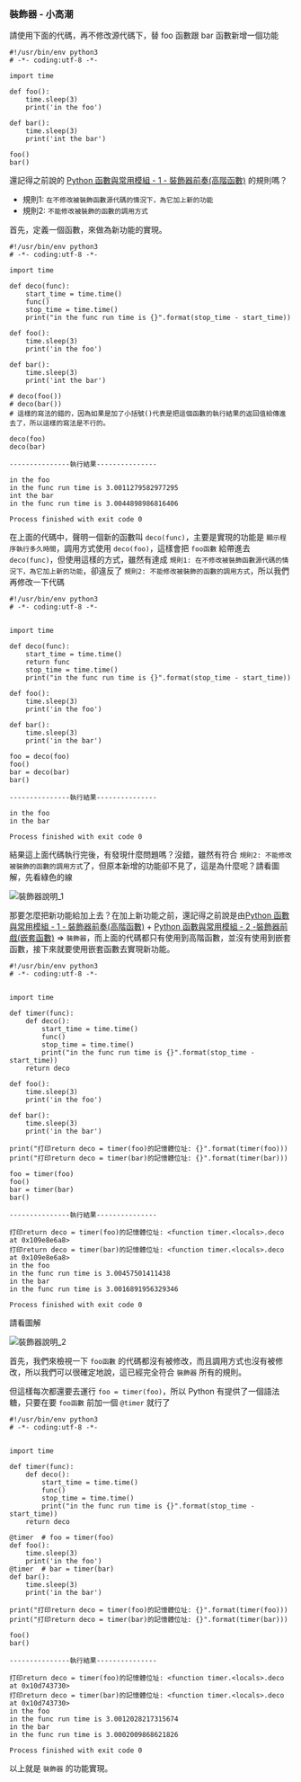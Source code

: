 ### 裝飾器 - 小高潮

請使用下面的代碼，再不修改源代碼下，替 foo 函數跟 bar 函數新增一個功能

```
#!/usr/bin/env python3
# -*- coding:utf-8 -*-

import time

def foo():
    time.sleep(3)
    print('in the foo')

def bar():
    time.sleep(3)
    print('int the bar')

foo()
bar()
```
還記得之前說的 [Python 函數與常用模組 - 1 - 裝飾器前奏(高階函數)](./Python%20函數與常用模組%20-%201%20-%20裝飾器前奏(高階函數).md) 的規則嗎？

* 規則1: `在不修改被裝飾函數源代碼的情況下，為它加上新的功能`
* 規則2: `不能修改被裝飾的函數的調用方式`

首先，定義一個函數，來做為新功能的實現。

```
#!/usr/bin/env python3
# -*- coding:utf-8 -*-

import time

def deco(func):
    start_time = time.time()
    func()
    stop_time = time.time()
    print("in the func run time is {}".format(stop_time - start_time))

def foo():
    time.sleep(3)
    print('in the foo')

def bar():
    time.sleep(3)
    print('int the bar')

# deco(foo()) 
# deco(bar())
# 這樣的寫法的錯的，因為如果是加了小括號()代表是把這個函數的執行結果的返回值給傳進去了，所以這樣的寫法是不行的。

deco(foo)
deco(bar)

---------------執行結果---------------

in the foo
in the func run time is 3.0011279582977295
int the bar
in the func run time is 3.0044898986816406

Process finished with exit code 0
```

在上面的代碼中，聲明一個新的函數叫 `deco(func)`，主要是實現的功能是 `顯示程序執行多久時間`，調用方式使用 `deco(foo)`，這樣會把 `foo函數` 給帶進去 `deco(func)`，但使用這樣的方式，雖然有達成 `規則1: 在不修改被裝飾函數源代碼的情況下，為它加上新的功能`，卻違反了 `規則2: 不能修改被裝飾的函數的調用方式`，所以我們再修改一下代碼

```
#!/usr/bin/env python3
# -*- coding:utf-8 -*-


import time

def deco(func):
    start_time = time.time()
    return func
    stop_time = time.time()
    print("in the func run time is {}".format(stop_time - start_time))

def foo():
    time.sleep(3)
    print('in the foo')

def bar():
    time.sleep(3)
    print('in the bar')

foo = deco(foo)
foo()
bar = deco(bar)
bar()

---------------執行結果---------------

in the foo
in the bar

Process finished with exit code 0
```

結果這上面代碼執行完後，有發現什麼問題嗎？沒錯，雖然有符合 `規則2: 不能修改被裝飾的函數的調用方式`了，但原本新增的功能卻不見了，這是為什麼呢？請看圖解，先看綠色的線

![裝飾器說明_1](./IMG/5.png)

那要怎麼把新功能給加上去？在加上新功能之前，還記得之前說是由[Python 函數與常用模組 - 1 - 裝飾器前奏(高階函數)](./Python%20函數與常用模組%20-%201%20-%20裝飾器前奏(高階函數).md) + [Python 函數與常用模組 - 2 -裝飾器前戲(嵌套函數)](./Python%20函數與常用模組%20-%202%20-裝飾器前戲(嵌套函數).md) => `裝飾器`，而上面的代碼都只有使用到高階函數，並沒有使用到嵌套函數，接下來就要使用嵌套函數去實現新功能。


```
#!/usr/bin/env python3
# -*- coding:utf-8 -*-


import time

def timer(func):
    def deco():
        start_time = time.time()
        func()
        stop_time = time.time()
        print("in the func run time is {}".format(stop_time - start_time))
    return deco

def foo():
    time.sleep(3)
    print('in the foo')

def bar():
    time.sleep(3)
    print('in the bar')

print("打印return deco = timer(foo)的記憶體位址: {}".format(timer(foo)))
print("打印return deco = timer(bar)的記憶體位址: {}".format(timer(bar)))

foo = timer(foo)
foo()
bar = timer(bar)
bar()

---------------執行結果---------------

打印return deco = timer(foo)的記憶體位址: <function timer.<locals>.deco at 0x109e8e6a8>
打印return deco = timer(bar)的記憶體位址: <function timer.<locals>.deco at 0x109e8e6a8>
in the foo
in the func run time is 3.00457501411438
in the bar
in the func run time is 3.0016891956329346

Process finished with exit code 0
```

請看圖解

![裝飾器說明_2](./IMG/6.png)

首先，我們來檢視一下 `foo函數` 的代碼都沒有被修改，而且調用方式也沒有被修改，所以我們可以很確定地說，這已經完全符合 `裝飾器` 所有的規則。

但這樣每次都還要去運行 `foo = timer(foo)`，所以 Python 有提供了一個語法糖，只要在要 `foo函數` 前加一個 `@timer` 就行了

```
#!/usr/bin/env python3
# -*- coding:utf-8 -*-


import time

def timer(func):
    def deco():
        start_time = time.time()
        func()
        stop_time = time.time()
        print("in the func run time is {}".format(stop_time - start_time))
    return deco

@timer  # foo = timer(foo)
def foo():
    time.sleep(3)
    print('in the foo')
@timer  # bar = timer(bar)
def bar():
    time.sleep(3)
    print('in the bar')

print("打印return deco = timer(foo)的記憶體位址: {}".format(timer(foo)))
print("打印return deco = timer(bar)的記憶體位址: {}".format(timer(bar)))

foo()
bar()

---------------執行結果---------------

打印return deco = timer(foo)的記憶體位址: <function timer.<locals>.deco at 0x10d743730>
打印return deco = timer(bar)的記憶體位址: <function timer.<locals>.deco at 0x10d743730>
in the foo
in the func run time is 3.0012028217315674
in the bar
in the func run time is 3.0002009868621826

Process finished with exit code 0
```

以上就是 `裝飾器` 的功能實現。

